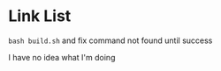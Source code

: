 # Link List

`bash build.sh` and fix command not found until success

I have no idea what I'm doing

